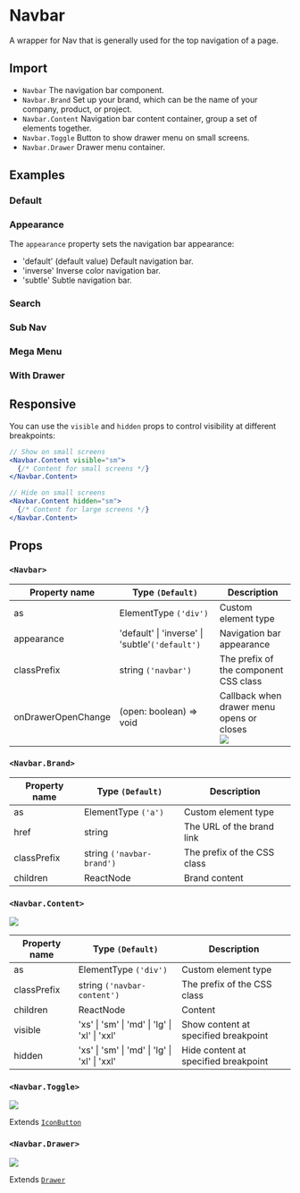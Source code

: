 # Navbar

A wrapper for Nav that is generally used for the top navigation of a page.

## Import

<!--{include:<import-guide>}-->

- `Navbar` The navigation bar component.
- `Navbar.Brand` Set up your brand, which can be the name of your company, product, or project.
- `Navbar.Content` Navigation bar content container, group a set of elements together.
- `Navbar.Toggle` Button to show drawer menu on small screens.
- `Navbar.Drawer` Drawer menu container.

## Examples

### Default

<!--{include:`basic.md`}-->

### Appearance

The `appearance` property sets the navigation bar appearance:

- 'default' (default value) Default navigation bar.
- 'inverse' Inverse color navigation bar.
- 'subtle' Subtle navigation bar.

<!--{include:`appearance.md`}-->

### Search

<!--{include:`search.md`}-->

### Sub Nav

<!--{include:`subnav.md`}-->

### Mega Menu

<!--{include:`mege-menu.md`}-->

### With Drawer

<!--{include:`with-drawer.md`}-->

## Responsive

<!--{include:<example-responsive>}-->

You can use the `visible` and `hidden` props to control visibility at different breakpoints:

```jsx
// Show on small screens
<Navbar.Content visible="sm">
  {/* Content for small screens */}
</Navbar.Content>

// Hide on small screens
<Navbar.Content hidden="sm">
  {/* Content for large screens */}
</Navbar.Content>
```

## Props

### `<Navbar>`

| Property name      | Type `(Default)`                                | Description                                               |
| ------------------ | ----------------------------------------------- | --------------------------------------------------------- |
| as                 | ElementType `('div')`                           | Custom element type                                       |
| appearance         | 'default' \| 'inverse' \| 'subtle'`('default')` | Navigation bar appearance                                 |
| classPrefix        | string `('navbar')`                             | The prefix of the component CSS class                     |
| onDrawerOpenChange | (open: boolean) => void                         | Callback when drawer menu opens or closes<br/> ![][6.0.0] |

### `<Navbar.Brand>`

| Property name | Type `(Default)`          | Description                 |
| ------------- | ------------------------- | --------------------------- |
| as            | ElementType `('a')`       | Custom element type         |
| href          | string                    | The URL of the brand link   |
| classPrefix   | string `('navbar-brand')` | The prefix of the CSS class |
| children      | ReactNode                 | Brand content               |

### `<Navbar.Content>`

![][6.0.0]

| Property name | Type `(Default)`                              | Description                          |
| ------------- | --------------------------------------------- | ------------------------------------ |
| as            | ElementType `('div')`                         | Custom element type                  |
| classPrefix   | string `('navbar-content')`                   | The prefix of the CSS class          |
| children      | ReactNode                                     | Content                              |
| visible       | 'xs' \| 'sm' \| 'md' \| 'lg' \| 'xl' \| 'xxl' | Show content at specified breakpoint |
| hidden        | 'xs' \| 'sm' \| 'md' \| 'lg' \| 'xl' \| 'xxl' | Hide content at specified breakpoint |

### `<Navbar.Toggle>`

![][6.0.0]

Extends [`IconButton`](/components/icon-button)

### `<Navbar.Drawer>`

![][6.0.0]

Extends [`Drawer`](/components/drawer)

[6.0.0]: https://img.shields.io/badge/>=-v6.0.0-blue
